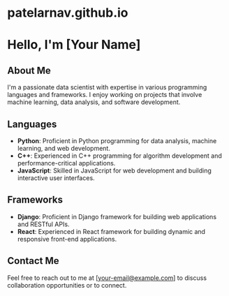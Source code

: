 # patelarnav.github.io
# Hello, I'm [Your Name]

## About Me
I'm a passionate data scientist with expertise in various programming languages and frameworks. I enjoy working on projects that involve machine learning, data analysis, and software development.

## Languages
- **Python**: Proficient in Python programming for data analysis, machine learning, and web development.
- **C++**: Experienced in C++ programming for algorithm development and performance-critical applications.
- **JavaScript**: Skilled in JavaScript for web development and building interactive user interfaces.

## Frameworks
- **Django**: Proficient in Django framework for building web applications and RESTful APIs.
- **React**: Experienced in React framework for building dynamic and responsive front-end applications.

## Contact Me
Feel free to reach out to me at [your-email@example.com] to discuss collaboration opportunities or to connect.


